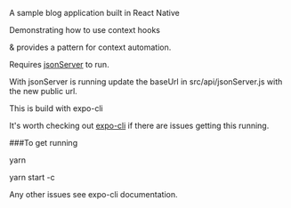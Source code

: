 A sample blog application built in React Native

Demonstrating how to use context hooks

& provides a pattern for context automation.

Requires [jsonServer](https://github.com/miker169/jsonserver) to run.


With jsonServer is running update the baseUrl in src/api/jsonServer.js with the new public url.

This is build with expo-cli

It's worth checking out [expo-cli](https://docs.expo.io/versions/latest/workflow/expo-cli/) if there are issues getting this running.

###To get running

yarn

yarn start -c

Any other issues see expo-cli documentation.








